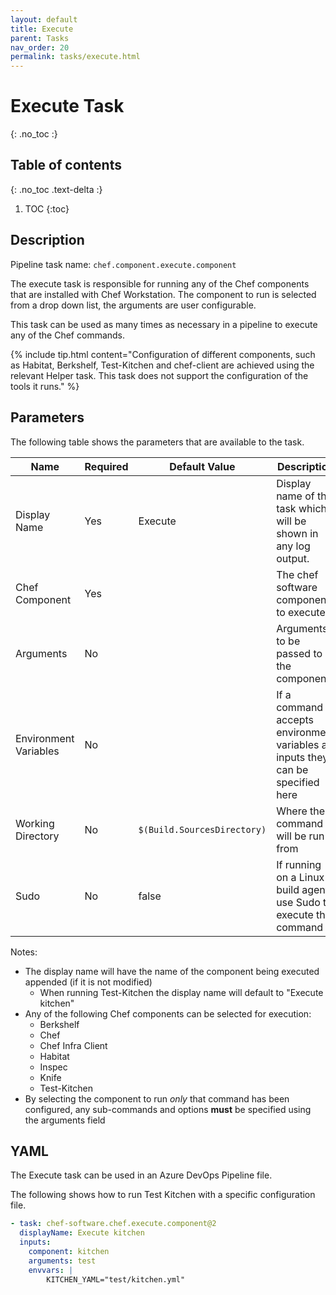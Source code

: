 ```yaml
---
layout: default
title: Execute
parent: Tasks
nav_order: 20
permalink: tasks/execute.html
---
```


# Execute Task
{: .no_toc :}

## Table of contents
{: .no_toc .text-delta :}

1. TOC
{:toc}

## Description

Pipeline task name: `chef.component.execute.component`

The execute task is responsible for running any of the Chef components that are installed with Chef Workstation. The component to run is selected from a drop down list, the arguments are user configurable.

This task can be used as many times as necessary in a pipeline to execute any of the Chef commands.

{% include tip.html content="Configuration of different components, such as Habitat, Berkshelf, Test-Kitchen and chef-client are achieved using the relevant Helper task. This task does not support the configuration of the tools it runs." %}

## Parameters

The following table shows the parameters that are available to the task.

| Name | Required | Default Value | Description |
|---|---|---|---|
| Display Name | Yes | Execute | Display name of the task which will be shown in any log output.|
| Chef Component | Yes | | The chef software component to execute |
| Arguments | No | | Arguments to be passed to the component |
| Environment Variables | No | | If a command accepts environment variables as inputs they can be specified here |
| Working Directory | No | `$(Build.SourcesDirectory)` | Where the command will be run from |
| Sudo | No | false | If running on a Linux build agent use Sudo to execute the command |

Notes:
 - The display name will have the name of the component being executed appended (if it is not modified)
    - When running Test-Kitchen the display name will default to "Execute kitchen"
 - Any of the following Chef components can be selected for execution:
    - Berkshelf
    - Chef
    - Chef Infra Client
    - Habitat
    - Inspec
    - Knife
    - Test-Kitchen
 - By selecting the component to run _only_ that command has been configured, any sub-commands and options **must** be specified using the arguments field

## YAML

The Execute task can be used in an Azure DevOps  Pipeline file.

The following shows how to run Test Kitchen with a specific configuration file.

```yaml
- task: chef-software.chef.execute.component@2
  displayName: Execute kitchen
  inputs:
    component: kitchen
    arguments: test
    envvars: |
        KITCHEN_YAML="test/kitchen.yml"
```
